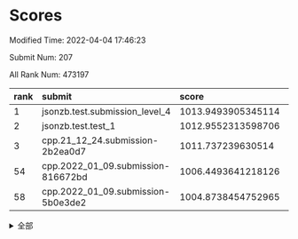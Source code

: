# Scores

Modified Time: 2022-04-04 17:46:23

Submit Num: 207

All Rank Num: 473197

| rank |               submit               |       score        |       sigma        | pk_num |
| :--- | :--------------------------------- | :----------------- | :----------------- | :----- |
| 1    | jsonzb.test.submission_level_4     | 1013.9493905345114 | 0.7978410049661047 | 9146   |
| 2    | jsonzb.test.test_1                 | 1012.9552313598706 | 0.8116610313995946 | 9145   |
| 3    | cpp.21_12_24.submission-2b2ea0d7   | 1011.737239630514  | 0.8093226900403447 | 9146   |
| 54   | cpp.2022_01_09.submission-816672bd | 1006.4493641218126 | 0.7208017655369497 | 9140   |
| 58   | cpp.2022_01_09.submission-5b0e3de2 | 1004.8738454752965 | 0.7145345844575963 | 9148   |


<details>
<summary>全部</summary>

| rank |                 submit                 |       score        |       sigma        | pk_num |
| :--- | :------------------------------------- | :----------------- | :----------------- | :----- |
| 1    | jsonzb.test.submission_level_4         | 1013.9493905345114 | 0.7978410049661047 | 9146   |
| 2    | jsonzb.test.test_1                     | 1012.9552313598706 | 0.8116610313995946 | 9145   |
| 3    | cpp.21_12_24.submission-2b2ea0d7       | 1011.737239630514  | 0.8093226900403447 | 9146   |
| 4    | gobigger.level_3.submission_level_3_49 | 1011.4611327073841 | 0.7816405973814569 | 9144   |
| 5    | gobigger.level_3.submission_level_3_18 | 1011.3240277538853 | 0.7675382386090925 | 9139   |
| 6    | gobigger.level_3.submission_level_3_15 | 1011.2595166857653 | 0.7982853594570462 | 9143   |
| 7    | gobigger.level_3.submission_level_3_27 | 1010.9987860993643 | 0.7651451078428241 | 9143   |
| 8    | gobigger.level_3.submission_level_3_36 | 1010.9340572396513 | 0.7784447140391109 | 9145   |
| 9    | gobigger.level_3.submission_level_3_5  | 1010.8514448844655 | 0.7745656491112705 | 9145   |
| 10   | gobigger.level_3.submission_level_3_1  | 1010.8502932950987 | 0.7635980290057823 | 9145   |
| 11   | gobigger.level_3.submission_level_3_26 | 1010.7713257088908 | 0.7809700045178251 | 9144   |
| 12   | gobigger.level_3.submission_level_3_43 | 1010.7672905900755 | 0.7558872788282954 | 9145   |
| 13   | gobigger.level_3.submission_level_3_17 | 1010.5732022108244 | 0.7486915586379139 | 9134   |
| 14   | gobigger.level_3.submission_level_3_23 | 1010.5532593599838 | 0.7604391668464103 | 9140   |
| 15   | gobigger.level_3.submission_level_3_35 | 1010.5506576836682 | 0.7405528649452434 | 9142   |
| 16   | gobigger.level_3.submission_level_3_38 | 1010.5071935042001 | 0.7738304792215862 | 9142   |
| 17   | gobigger.level_3.submission_level_3_31 | 1010.4846706399625 | 0.7817097973073763 | 9145   |
| 18   | gobigger.level_3.submission_level_3_12 | 1010.4297063319458 | 0.755804143379994  | 9137   |
| 19   | gobigger.level_3.submission_level_3_30 | 1010.4165444428146 | 0.7600363987592371 | 9144   |
| 20   | gobigger.level_3.submission_level_3_21 | 1010.4061515870605 | 0.7439342943037561 | 9145   |
| 21   | gobigger.level_3.submission_level_3_32 | 1010.3963262958198 | 0.7634265884077862 | 9143   |
| 22   | gobigger.level_3.submission_level_3_10 | 1010.3816405930659 | 0.7615863010569944 | 9144   |
| 23   | gobigger.level_3.submission_level_3_2  | 1010.3750605024061 | 0.7660885134828388 | 9149   |
| 24   | gobigger.level_3.submission_level_3_48 | 1010.324949987848  | 0.7475628984175641 | 9144   |
| 25   | gobigger.level_3.submission_level_3_16 | 1010.3030781544935 | 0.7726290231085081 | 9149   |
| 26   | gobigger.level_3.submission_level_3_39 | 1010.238229445196  | 0.7835369524633488 | 9147   |
| 27   | gobigger.level_3.submission_level_3_7  | 1010.2381315677347 | 0.7501181714851692 | 9144   |
| 28   | gobigger.level_3.submission_level_3_42 | 1010.1449858355409 | 0.7797220126252585 | 9143   |
| 29   | gobigger.level_3.submission_level_3_44 | 1009.9895411344809 | 0.7617922289049324 | 9148   |
| 30   | gobigger.level_3.submission_level_3_45 | 1009.9880163073094 | 0.7539331576229397 | 9144   |
| 31   | gobigger.level_3.submission_level_3_41 | 1009.9805170394068 | 0.7482038446082424 | 9143   |
| 32   | gobigger.level_3.submission_level_3_0  | 1009.8180294648138 | 0.7720836288969776 | 9142   |
| 33   | gobigger.level_3.submission_level_3_4  | 1009.7854644525141 | 0.7579169834097604 | 9144   |
| 34   | gobigger.level_3.submission_level_3_37 | 1009.7833363113082 | 0.769443053172539  | 9147   |
| 35   | gobigger.level_3.submission_level_3_8  | 1009.5997012792386 | 0.777321170002731  | 9148   |
| 36   | gobigger.level_3.submission_level_3_6  | 1009.5562438887068 | 0.752674734574743  | 9145   |
| 37   | gobigger.level_3.submission_level_3_20 | 1009.4918039206764 | 0.7748018189839949 | 9145   |
| 38   | gobigger.level_3.submission_level_3_28 | 1009.4364799119851 | 0.7494369688750614 | 9145   |
| 39   | gobigger.level_3.submission_level_3_40 | 1009.3222190163193 | 0.7376281421007982 | 9145   |
| 40   | gobigger.level_3.submission_level_3_25 | 1009.2789066398431 | 0.7571045782569235 | 9140   |
| 41   | gobigger.level_3.submission_level_3_47 | 1009.2388633702489 | 0.7412831665755908 | 9146   |
| 42   | gobigger.level_3.submission_level_3_22 | 1009.1605879093673 | 0.758055980619505  | 9145   |
| 43   | gobigger.level_3.submission_level_3_13 | 1009.1551780232854 | 0.765462994103948  | 9145   |
| 44   | gobigger.level_3.submission_level_3_14 | 1009.1086979255808 | 0.7465474298067929 | 9144   |
| 45   | gobigger.level_3.submission_level_3_33 | 1009.0356106639813 | 0.74360427055927   | 9143   |
| 46   | gobigger.level_3.submission_level_3_24 | 1009.0265589651427 | 0.7403634301703853 | 9143   |
| 47   | gobigger.level_3.submission_level_3_3  | 1009.0046220035473 | 0.7382693302211454 | 9144   |
| 48   | gobigger.level_3.submission_level_3_9  | 1008.8080768849019 | 0.7554363590335743 | 9139   |
| 49   | gobigger.level_3.submission_level_3_46 | 1008.7783431094762 | 0.7412313434418637 | 9147   |
| 50   | gobigger.level_3.submission_level_3_19 | 1008.6476428579793 | 0.7519330682256955 | 9146   |
| 51   | gobigger.level_3.submission_level_3_29 | 1008.5608563894436 | 0.7285207122428693 | 9141   |
| 52   | gobigger.level_3.submission_level_3_11 | 1008.3859974088077 | 0.7443507532053326 | 9145   |
| 53   | gobigger.level_3.submission_level_3_34 | 1008.3234262340922 | 0.7440246350788448 | 9147   |
| 54   | cpp.2022_01_09.submission-816672bd     | 1006.4493641218126 | 0.7208017655369497 | 9140   |
| 55   | gobigger.level_1.submission_level_1_34 | 1006.0901810363811 | 0.7185339468736688 | 9150   |
| 56   | gobigger.level_1.submission_level_1_11 | 1005.1308760887339 | 0.7231154875738034 | 9149   |
| 57   | gobigger.level_1.submission_level_1_17 | 1005.025271729213  | 0.7066257187713395 | 9143   |
| 58   | cpp.2022_01_09.submission-5b0e3de2     | 1004.8738454752965 | 0.7145345844575963 | 9148   |
| 59   | gobigger.level_1.submission_level_1_24 | 1004.844669576987  | 0.7248725149307232 | 9140   |
| 60   | gobigger.level_1.submission_level_1_4  | 1004.7151681424515 | 0.7129384249721263 | 9149   |
| 61   | gobigger.level_1.submission_level_1_32 | 1004.6462968521686 | 0.7235057146863582 | 9145   |
| 62   | gobigger.level_1.submission_level_1_46 | 1004.6223665735852 | 0.7239572252620287 | 9146   |
| 63   | gobigger.level_1.submission_level_1_5  | 1004.5373301933397 | 0.7165432147743472 | 9144   |
| 64   | gobigger.level_1.submission_level_1_31 | 1004.4928825795374 | 0.7245315134016976 | 9139   |
| 65   | gobigger.level_1.submission_level_1_48 | 1004.2469945138864 | 0.7137774586762717 | 9148   |
| 66   | gobigger.level_1.submission_level_1_26 | 1004.1325936507833 | 0.7236401861007187 | 9144   |
| 67   | gobigger.level_1.submission_level_1_9  | 1003.9462412744866 | 0.713684809785084  | 9147   |
| 68   | gobigger.level_1.submission_level_1_37 | 1003.7513075478497 | 0.729339357989341  | 9148   |
| 69   | gobigger.level_1.submission_level_1_18 | 1003.7508686617064 | 0.7106033047158185 | 9142   |
| 70   | gobigger.level_1.submission_level_1_10 | 1003.6845596192123 | 0.7074008153986716 | 9139   |
| 71   | gobigger.level_1.submission_level_1_36 | 1003.5507993485012 | 0.7156311566380131 | 9143   |
| 72   | gobigger.level_1.submission_level_1_28 | 1003.537695265294  | 0.7121341378645824 | 9139   |
| 73   | gobigger.level_1.submission_level_1_15 | 1003.5293538068715 | 0.7136162854055288 | 9147   |
| 74   | gobigger.level_1.submission_level_1_39 | 1003.447037988879  | 0.7178666458722295 | 9141   |
| 75   | gobigger.level_1.submission_level_1_13 | 1003.3943873691381 | 0.7254533825791013 | 9143   |
| 76   | gobigger.level_1.submission_level_1_14 | 1003.3746848400269 | 0.7190526312245434 | 9147   |
| 77   | gobigger.level_1.submission_level_1_44 | 1003.3547209640733 | 0.7138022377078806 | 9145   |
| 78   | gobigger.level_1.submission_level_1_20 | 1003.304666376153  | 0.7181214238819571 | 9147   |
| 79   | gobigger.level_1.submission_level_1_49 | 1003.2613914531189 | 0.7125308816848499 | 9145   |
| 80   | gobigger.level_1.submission_level_1_35 | 1003.1828683063543 | 0.707565351537981  | 9146   |
| 81   | gobigger.level_1.submission_level_1_2  | 1003.1780964532134 | 0.7248143278809082 | 9146   |
| 82   | gobigger.level_1.submission_level_1_0  | 1003.1624656714492 | 0.713711945926828  | 9147   |
| 83   | gobigger.level_1.submission_level_1_22 | 1003.0827329156613 | 0.716116071611802  | 9142   |
| 84   | gobigger.level_1.submission_level_1_27 | 1003.0614580072842 | 0.704489249579545  | 9147   |
| 85   | gobigger.level_1.submission_level_1_8  | 1003.0166334531245 | 0.7323130722037064 | 9143   |
| 86   | gobigger.level_1.submission_level_1_43 | 1002.9625265475511 | 0.7196463397204795 | 9140   |
| 87   | gobigger.level_1.submission_level_1_29 | 1002.9197368237917 | 0.7150575667823422 | 9139   |
| 88   | gobigger.level_1.submission_level_1_16 | 1002.9157987780115 | 0.7172041926770782 | 9148   |
| 89   | gobigger.level_1.submission_level_1_12 | 1002.8254506126825 | 0.7202564807479453 | 9143   |
| 90   | gobigger.level_1.submission_level_1_40 | 1002.8073799234455 | 0.7082908338294795 | 9147   |
| 91   | gobigger.level_1.submission_level_1_21 | 1002.7984448870832 | 0.7085445851292211 | 9146   |
| 92   | gobigger.level_1.submission_level_1_33 | 1002.7857419614953 | 0.707441740194849  | 9146   |
| 93   | gobigger.level_1.submission_level_1_47 | 1002.73325419951   | 0.705329593369527  | 9141   |
| 94   | gobigger.level_1.submission_level_1_42 | 1002.7327021230085 | 0.7155011590863346 | 9146   |
| 95   | gobigger.level_1.submission_level_1_25 | 1002.6939761211528 | 0.7150912977727129 | 9145   |
| 96   | gobigger.level_1.submission_level_1_19 | 1002.672904899953  | 0.7223435460949226 | 9148   |
| 97   | gobigger.level_1.submission_level_1_6  | 1002.5129159206299 | 0.7126585624919214 | 9136   |
| 98   | gobigger.level_1.submission_level_1_45 | 1002.339662964347  | 0.7165789151000763 | 9141   |
| 99   | gobigger.level_1.submission_level_1_23 | 1002.3278766171828 | 0.7148585544072664 | 9144   |
| 100  | gobigger.level_1.submission_level_1_1  | 1002.214348763339  | 0.7112638797654686 | 9144   |
| 101  | gobigger.level_1.submission_level_1_30 | 1002.144589752191  | 0.7139501602997995 | 9147   |
| 102  | gobigger.level_1.submission_level_1_7  | 1001.8249663472716 | 0.7104920980498397 | 9146   |
| 103  | gobigger.level_1.submission_level_1_41 | 1001.6448008221873 | 0.7093258476371145 | 9144   |
| 104  | gobigger.level_1.submission_level_1_38 | 1001.5887105940709 | 0.7149369844882942 | 9145   |
| 105  | gobigger.level_1.submission_level_1_3  | 1001.4646223709998 | 0.7064552784989914 | 9141   |
| 106  | gobigger.random.submission_random_34   | 997.5943163561604  | 0.7000048417344281 | 9143   |
| 107  | gobigger.random.submission_random_47   | 997.1120142731639  | 0.7006337018437143 | 9140   |
| 108  | gobigger.random.submission_random_26   | 997.0967701759392  | 0.7056336866687609 | 9149   |
| 109  | gobigger.random.submission_random_1    | 997.0522141530425  | 0.7119780763430836 | 9140   |
| 110  | gobigger.random.submission_random_31   | 996.9573173360671  | 0.7153872197648636 | 9145   |
| 111  | gobigger.random.submission_random_0    | 996.892989168404   | 0.704043129269758  | 9144   |
| 112  | gobigger.random.submission_random_39   | 996.7476454175638  | 0.709844111205754  | 9142   |
| 113  | gobigger.random.submission_random_49   | 996.5865870175313  | 0.7212862991530732 | 9144   |
| 114  | gobigger.random.submission_random_5    | 996.4783716428059  | 0.7083521753207365 | 9141   |
| 115  | gobigger.random.submission_random_45   | 996.442600037321   | 0.7047023903975934 | 9147   |
| 116  | gobigger.random.submission_random_44   | 996.3850143424622  | 0.7079358778124265 | 9143   |
| 117  | gobigger.random.submission_random_16   | 996.3664965363525  | 0.7070902756242265 | 9148   |
| 118  | gobigger.random.submission_random_38   | 996.3123595722082  | 0.7124475617779606 | 9143   |
| 119  | gobigger.random.submission_random_41   | 996.3043462679605  | 0.7216228070676499 | 9144   |
| 120  | gobigger.random.submission_random_27   | 996.27343019233    | 0.7120003266355293 | 9147   |
| 121  | gobigger.random.submission_random_33   | 996.2259232954556  | 0.7153999880753931 | 9139   |
| 122  | gobigger.random.submission_random_21   | 996.182708726176   | 0.7116462526926476 | 9146   |
| 123  | gobigger.random.submission_random_12   | 996.1545582645745  | 0.7183724153222091 | 9145   |
| 124  | gobigger.random.submission_random_37   | 996.133390737154   | 0.7182556717399772 | 9143   |
| 125  | gobigger.random.submission_random_42   | 996.0320057419226  | 0.7132246214749584 | 9149   |
| 126  | gobigger.random.submission_random_7    | 995.9143520328612  | 0.7057526686080626 | 9142   |
| 127  | gobigger.random.submission_random_35   | 995.8850022297123  | 0.7155905597736136 | 9141   |
| 128  | gobigger.random.submission_random_22   | 995.882108915029   | 0.7093475112602536 | 9139   |
| 129  | gobigger.random.submission_random_10   | 995.8665549181081  | 0.7051004399071797 | 9146   |
| 130  | gobigger.random.submission_random_4    | 995.8308106044601  | 0.7108123975222597 | 9142   |
| 131  | gobigger.random.submission_random_25   | 995.8100030536953  | 0.7155391306037048 | 9141   |
| 132  | gobigger.random.submission_random_15   | 995.8018762869216  | 0.7217730771018195 | 9142   |
| 133  | gobigger.random.submission_random_23   | 995.7926271702173  | 0.7272444191189099 | 9144   |
| 134  | gobigger.random.submission_random_20   | 995.70766645936    | 0.7092188377458217 | 9143   |
| 135  | gobigger.random.submission_random_36   | 995.7054786803433  | 0.7105110174499344 | 9144   |
| 136  | gobigger.random.submission_random_3    | 995.6912782685647  | 0.7085690610357904 | 9143   |
| 137  | gobigger.random.submission_random_43   | 995.680256519113   | 0.7080924841747478 | 9142   |
| 138  | gobigger.random.submission_random_17   | 995.6602081907016  | 0.7159532696635756 | 9138   |
| 139  | gobigger.random.submission_random_46   | 995.5384811023221  | 0.7101953301161296 | 9145   |
| 140  | gobigger.random.submission_random_30   | 995.5187962064923  | 0.717787728878141  | 9141   |
| 141  | gobigger.random.submission_random_8    | 995.4978162472333  | 0.7162501564925593 | 9145   |
| 142  | gobigger.random.submission_random_28   | 995.4876551628886  | 0.7067246597504618 | 9143   |
| 143  | gobigger.random.submission_random_13   | 995.4301574440174  | 0.6972336602873033 | 9143   |
| 144  | gobigger.random.submission_random_19   | 995.390171291493   | 0.711452723715923  | 9144   |
| 145  | gobigger.random.submission_random_18   | 995.3465304813625  | 0.731876254082651  | 9141   |
| 146  | gobigger.random.submission_random_2    | 995.3211411686824  | 0.7115805809532904 | 9144   |
| 147  | gobigger.random.submission_random_9    | 995.2189984567622  | 0.7137125150738428 | 9144   |
| 148  | gobigger.random.submission_random_40   | 995.1928313226588  | 0.7135560940069481 | 9137   |
| 149  | gobigger.random.submission_random_11   | 995.1733800414484  | 0.7100253978355402 | 9144   |
| 150  | gobigger.level_2.submission_level_2_20 | 995.1093948548546  | 0.7265611568754548 | 9140   |
| 151  | gobigger.random.submission_random_29   | 995.0790585193348  | 0.7178577194269345 | 9148   |
| 152  | gobigger.random.submission_random_48   | 995.0197112089535  | 0.7162542184205838 | 9143   |
| 153  | gobigger.random.submission_random_32   | 994.8297705172172  | 0.7295825945949749 | 9140   |
| 154  | gobigger.level_2.submission_level_2_26 | 994.7872170709654  | 0.7156559651405264 | 9140   |
| 155  | gobigger.random.submission_random_24   | 994.603546040271   | 0.7137086052950586 | 9144   |
| 156  | gobigger.random.submission_random_14   | 994.5769125902311  | 0.7225764704929097 | 9143   |
| 157  | gobigger.random.submission_random_6    | 994.5218922334681  | 0.7032908544670146 | 9145   |
| 158  | gobigger.level_2.submission_level_2_0  | 994.3367643360175  | 0.712013033328943  | 9141   |
| 159  | gobigger.level_2.submission_level_2_17 | 994.1807734246865  | 0.7208176658162609 | 9145   |
| 160  | gobigger.level_2.submission_level_2_15 | 993.6028666802564  | 0.7222558178478306 | 9148   |
| 161  | gobigger.level_2.submission_level_2_21 | 993.5322678229852  | 0.730791822330792  | 9145   |
| 162  | gobigger.level_2.submission_level_2_13 | 993.530834256141   | 0.748404199344375  | 9144   |
| 163  | gobigger.level_2.submission_level_2_37 | 993.2937121050671  | 0.739663594996392  | 9141   |
| 164  | gobigger.level_2.submission_level_2_3  | 993.2029926007308  | 0.728989884131992  | 9146   |
| 165  | gobigger.level_2.submission_level_2_7  | 993.1078437957141  | 0.741656423552287  | 9147   |
| 166  | gobigger.level_2.submission_level_2_23 | 993.0661349314271  | 0.751162642653894  | 9144   |
| 167  | gobigger.level_2.submission_level_2_47 | 992.9833226841774  | 0.7486780918357712 | 9145   |
| 168  | gobigger.level_2.submission_level_2_5  | 992.9055444703006  | 0.7292555200935675 | 9148   |
| 169  | gobigger.level_2.submission_level_2_33 | 992.9025120325257  | 0.737776971620428  | 9148   |
| 170  | gobigger.level_2.submission_level_2_2  | 992.8931353992151  | 0.7352966405115188 | 9142   |
| 171  | gobigger.level_2.submission_level_2_48 | 992.8910357346964  | 0.7496262528859333 | 9140   |
| 172  | gobigger.level_2.submission_level_2_8  | 992.8209359278751  | 0.7465833809688461 | 9148   |
| 173  | gobigger.level_2.submission_level_2_39 | 992.8053139584961  | 0.7597342099382188 | 9142   |
| 174  | gobigger.level_2.submission_level_2_29 | 992.6775839222488  | 0.7369717300686405 | 9137   |
| 175  | gobigger.level_2.submission_level_2_24 | 992.6282308018732  | 0.7508127300419675 | 9142   |
| 176  | gobigger.level_2.submission_level_2_44 | 992.4741469684983  | 0.7507493249188538 | 9143   |
| 177  | gobigger.level_2.submission_level_2_41 | 992.4038174773297  | 0.7531225417531645 | 9147   |
| 178  | gobigger.level_2.submission_level_2_46 | 992.3789970700761  | 0.7349345578319667 | 9145   |
| 179  | gobigger.level_2.submission_level_2_28 | 992.3345223867935  | 0.7619422258342815 | 9146   |
| 180  | gobigger.level_2.submission_level_2_32 | 992.2617385300268  | 0.7391038039704491 | 9144   |
| 181  | gobigger.level_2.submission_level_2_22 | 992.2560138258035  | 0.7524258281951728 | 9144   |
| 182  | gobigger.level_2.submission_level_2_40 | 992.1945452746185  | 0.7340127625626505 | 9148   |
| 183  | gobigger.level_2.submission_level_2_4  | 992.1751849636926  | 0.7334556515642634 | 9143   |
| 184  | gobigger.level_2.submission_level_2_30 | 992.1425790684077  | 0.7518064095135705 | 9144   |
| 185  | gobigger.level_2.submission_level_2_34 | 992.0985214113472  | 0.7543124946272753 | 9144   |
| 186  | gobigger.level_2.submission_level_2_42 | 992.0724143884396  | 0.7380802219339646 | 9147   |
| 187  | gobigger.level_2.submission_level_2_49 | 992.0362507770875  | 0.7301376749600745 | 9146   |
| 188  | gobigger.level_2.submission_level_2_18 | 991.9772196592636  | 0.7477671737375804 | 9142   |
| 189  | gobigger.level_2.submission_level_2_6  | 991.887243554808   | 0.7738587731444584 | 9142   |
| 190  | gobigger.level_2.submission_level_2_25 | 991.874137203251   | 0.7371279975394935 | 9141   |
| 191  | gobigger.level_2.submission_level_2_38 | 991.8580873716118  | 0.7507119574931115 | 9144   |
| 192  | gobigger.level_2.submission_level_2_19 | 991.7533189092986  | 0.7407491206932473 | 9146   |
| 193  | gobigger.level_2.submission_level_2_27 | 991.6556383481212  | 0.7384014732204048 | 9145   |
| 194  | gobigger.level_2.submission_level_2_36 | 991.6226285969268  | 0.7526730026544265 | 9138   |
| 195  | gobigger.level_2.submission_level_2_45 | 991.5505006880594  | 0.7430789905321724 | 9147   |
| 196  | gobigger.level_2.submission_level_2_12 | 991.235228670018   | 0.7473964111206921 | 9142   |
| 197  | gobigger.level_2.submission_level_2_9  | 991.140435553333   | 0.7599531778218275 | 9146   |
| 198  | gobigger.level_2.submission_level_2_1  | 991.1153934891387  | 0.758458568867181  | 9149   |
| 199  | gobigger.level_2.submission_level_2_31 | 991.1108815993161  | 0.7565592376543213 | 9143   |
| 200  | gobigger.level_2.submission_level_2_43 | 991.0076377869656  | 0.7643125439436643 | 9147   |
| 201  | gobigger.level_2.submission_level_2_35 | 990.7928390358198  | 0.757834045903376  | 9145   |
| 202  | gobigger.level_2.submission_level_2_11 | 989.9419456033986  | 0.769349160399332  | 9141   |
| 203  | gobigger.level_2.submission_level_2_14 | 989.9336918275129  | 0.7649274719776544 | 9142   |
| 204  | gobigger.level_2.submission_level_2_16 | 989.6705460520221  | 0.7734072187980127 | 9144   |
| 205  | gobigger.level_2.submission_level_2_10 | 989.603195057198   | 0.7903769558718735 | 9146   |
| 206  | gobigger.none.submission_none_1        | 977.8947792824133  | 1.2548041134127832 | 9143   |
| 207  | gobigger.none.submission_none_0        | 976.6667856258309  | 1.3872656390925011 | 9142   |

</details>